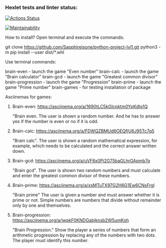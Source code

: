 ### Hexlet tests and linter status:
[![Actions Status](https://github.com/Sapphireisone/python-project-lvl1/workflows/hexlet-check/badge.svg)](https://github.com/Sapphireisone/python-project-lvl1/actions)

[![Maintainability](https://api.codeclimate.com/v1/badges/f941d14f358d61a78fcb/maintainability)](https://codeclimate.com/github/Sapphireisone/python-project-lvl1/maintainability)

How to install?
Open terminal and execute the commands:

git clone https://github.com/Sapphireisone/python-project-lvl1.git
python3 -m pip install --user dist/*.whl

Use terminal commands:

brain-even - launch the game "Even number"
brain-calc - launch the game "Brain calculator"
brain-gcd - launch the game "Greatest common divisor"
brain-progression - launch the game "Progression"
brain-prime - launch the game "Prime number"
brain-games - for testing installation of package

Asciinemas for games:
1. Brain-even:
    https://asciinema.org/a/1690tLC5kGIcpktm0YpKdIg1Q

    "Brain even. The user is shown a random number. And he has to answer yes if the number is even or no if it is odd.

2. Brain-calc:
    https://asciinema.org/a/FDWQZBMUd6OEQfjU6J95Tc7q5

    "Brain calc". The user is shown a random mathematical expression, for example, which needs to be calculated and the correct answer written down.

3. Brain-gcd:
    https://asciinema.org/a/uVF6x0Pi2G75baGLhrGApmb7q

    "Brain gcd". The user is shown two random numbers and must calculate and enter the greatest common divisor of these numbers.

4. Brain-prime:
    https://asciinema.org/a/xsMTuTX97G2H6G1Ew6CNsFrgl

    "Brain prime" The user is given a number and must answer whether it is prime or not. Simple numbers are numbers that divide without remainder only by one and themselves.

5. Brain-progression:
    https://asciinema.org/a/jwpkF0KNDGabjknsb2W5umKoh

    "Brain Progression." Show the player a series of numbers that form an arithmetic progression by replacing any of the numbers with two dots. The player must identify this number.

